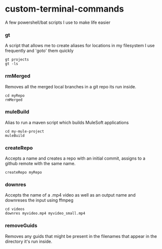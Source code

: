 # custom-terminal-commands

A few powershell/bat scripts I use to make life easier


### gt
A script that allows me to create aliases for locations in my filesystem I use frequently and 'goto' them quickly
```
gt projects
gt -ls
```

### rmMerged
Removes all the merged local branches in a git repo its run inside. 
```
cd myRepo
rmMerged
```

### muleBuild
Alias to run a maven script which builds MuleSoft applications
```
cd my-mule-project
muleBuild
```

### createRepo
Accepts a name and creates a repo with an initial commit, assigns to a github remote with the same name.
```
createRepo myRepo
```

### downres
Accepts the name of a .mp4 video as well as an output name and downreses the input using ffmpeg
```
cd videos
downres myvideo.mp4 myvideo_small.mp4
```

### removeGuids
Removes any guids that might be present in the filenames that appear in the directory it's run inside. 
